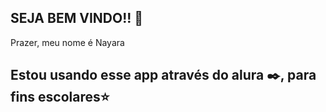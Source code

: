 ## SEJA BEM VINDO!! 🖤 

Prazer, meu nome é Nayara

## Estou usando esse app através do alura ✒️, para fins escolares⭐

